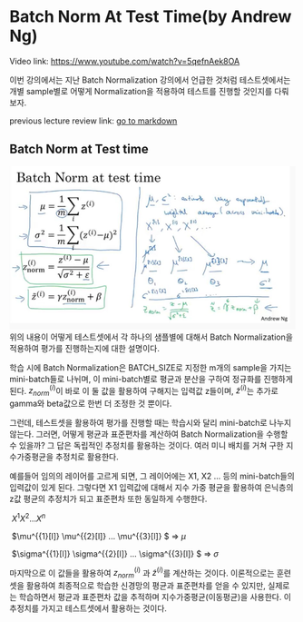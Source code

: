 # Batch Norm At Test Time(by Andrew Ng)

Video link: https://www.youtube.com/watch?v=5qefnAek8OA



 이번 강의에서는 지난 Batch Normalization 강의에서 언급한 것처럼 테스트셋에서는 개별 sample별로 어떻게 Normalization을 적용하여 테스트를 진행할 것인지를 다뤄보자.

previous lecture review link: <a href="./Why does Batch Norm Work.md">go to markdown</a>



## Batch Norm at Test time

![test_batch_norm](img/test_batch_norm.jpg)
 위의 내용이 어떻게 테스트셋에서 각 하나의 샘플별에 대해서 Batch Normalization을 적용하여 평가를 진행하는지에 대한 설명이다. 

 학습 시에 Batch Normalization은 BATCH_SIZE로 지정한 m개의 sample을 가지는 mini-batch들로 나뉘며, 이 mini-batch별로 평균과 분산을 구하여 정규화를 진행하게 된다. $z^{(i)}_{norm}$이 바로 이 둘 값을 활용하여 구해지는 입력값 z들이며,  $\tilde{z}^{(i)}$는 추가로 gamma와 beta값으로 한번 더 조정한 것 뿐이다.

 그런데, 테스트셋을 활용하여 평가를 진행할 때는 학습시와 달리 mini-batch로 나누지 않는다. 그러면, 어떻게 평균과 표준편차를 계산하여 Batch Normalization을 수행할 수 있을까? 그 답은 독립적인 추정치를 활용하는 것이다. 여러 미니 배치를 거쳐 구한 지수가중평균을 추정치로 활용한다.

 예를들어 임의의 레이어를 고르게 되면, 그 레이어에는 X1, X2 ... 등의 mini-batch들의 입력값이 있게 된다. 그렇다면 X1 입력값에 대해서 지수 가중 평균을 활용하여 은닉층의 z값 평균의 추정치가 되고 표준편차 또한 동일하게 수행한다.

​	$X^{{1}} X^{{2}} ... X^{{n}}$

​	$\mu^{\{1\}[l]} \mu^{\{2\}[l]} ... \mu^{\{3\}[l]} $ => $\mu$

​	$\sigma^{\{1\}[l]} \sigma^{\{2\}[l]} ... \sigma^{\{3\}[l]} $ => $\sigma$

 마지막으로 이 값들을 활용하여 $z^{(i)}_{norm}$ 과 $\tilde{z}^{(i)}$를 계산하는 것이다. 이론적으로는 훈련셋을 활용하여 최종적으로 학습한 신경망의 평균과 표준편차를 얻을 수 있지만, 실제로는 학습하면서 평균과 표준편차 값을 추적하며 지수가중평균(이동평균)을 사용한다. 이 추정치를 가지고 테스트셋에서 활용하는 것이다.